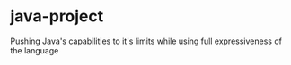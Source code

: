 # java-project

Pushing Java's capabilities to it's limits while using full expressiveness of the language
